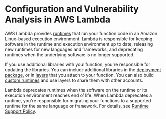 # Configuration and Vulnerability Analysis in AWS Lambda<a name="security-configuration"></a>

AWS Lambda provides [runtimes](lambda-runtimes.md) that run your function code in an Amazon Linux–based execution environment\. Lambda is responsible for keeping software in the runtime and execution environment up to date, releasing new runtimes for new languages and frameworks, and deprecating runtimes when the underlying software is no longer supported\.

If you use additional libraries with your function, you're responsible for updating the libraries\. You can include additional libraries in the [deployment package](gettingstarted-concepts.md#gettingstarted-concepts-package), or in [layers](configuration-layers.md) that you attach to your function\. You can also build [custom runtimes](runtimes-custom.md) and use layers to share them with other accounts\.

Lambda deprecates runtimes when the software on the runtime or its execution environment reaches end of life\. When Lambda deprecates a runtime, you're responsible for migrating your functions to a supported runtime for the same language or framework\. For details, see [Runtime Support Policy](runtime-support-policy.md)\.